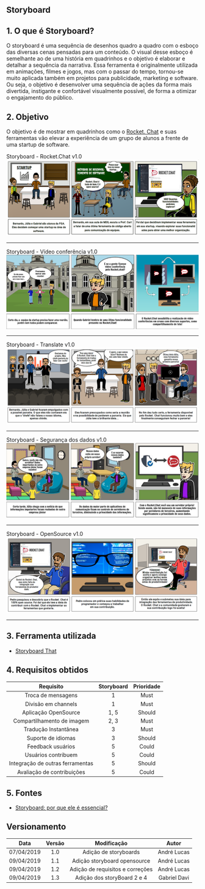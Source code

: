 ## Storyboard

## 1. O que é Storyboard?

O storyboard é uma sequência de desenhos quadro a quadro com o esboço das diversas cenas pensadas para um conteúdo. O visual desse esboço é semelhante ao de uma história em quadrinhos e o objetivo é elaborar e detalhar a sequência da narrativa.
Essa ferramenta é originalmente utilizada em animações, filmes e jogos, mas com o passar do tempo, tornou-se muito aplicada também em projetos para publicidade, marketing e software.
Ou seja, o objetivo é desenvolver uma sequência de ações da forma mais divertida, instigante e confortável visualmente possível, de forma a otimizar o engajamento do público.

## 2. Objetivo

O objetivo é de mostrar em quadrinhos como o <a href="https://marcosnbj.github.io/2019.1-RocketChat/">Rocket. Chat</a> e suas ferramentas vão elevar a experiência de um grupo de alunos a frente de uma startup de software.



Storyboard - Rocket.Chat v1.0
![Storyboard](../img/Elicitacao/storyboard_1.png)
_____

Storyboard - Vídeo conferência v1.0
![Storyboard-conferencia](../img/Elicitacao/videoConferencia.png)
_____

Storyboard - Translate v1.0
![Storyboard-translate](../img/Elicitacao/storyboard_3.png)
_____

Storyboard - Segurança dos dados v1.0
![Storyboard-privacy](../img/Elicitacao/privacyStoryBoard.jpg)
_____

Storyboard - OpenSource v1.0
![Storyboard-opensource](../img/Elicitacao/storyboard_5.png)
_____
## 3. Ferramenta utilizada

* [Storyboard That](https://www.storyboardthat.com/pt)

## 4. Requisitos obtidos

| Requisito | Storyboard | Prioridade |
|  :------: | :------: | :------: |
| Troca de mensagens | 1 | Must |
| Divisão em channels | 1 | Must |
| Aplicação OpenSource | 1, 5 | Should |
| Compartilhamento de imagem | 2, 3 | Must |
| Tradução Instantânea | 3 | Must |
| Suporte de idiomas | 3 | Should |
| Feedback usuários | 5 | Could |
| Usuários contribuem | 5 | Could |
| Integração de outras ferramentas | 5 | Should |
| Avaliação de contribuições | 5 | Could |

## 5. Fontes

* [Storyboard: por que ele é essencial?](https://rockcontent.com/blog/storyboard/)

## Versionamento

| Data | Versão | Modificação | Autor |
|  :------: | :------: | :------: | :------: |
| 07/04/2019 | 1.0 | Adição de storyboards | André Lucas |
| 09/04/2019 | 1.1 | Adição storyboard opensource | André Lucas |
| 09/04/2019 | 1.2 | Adição de requisitos e correções | André Lucas |
| 09/04/2019 | 1.3 | Adição dos storyBoard 2 e 4 | Gabriel Davi |
